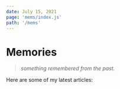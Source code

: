 ```yaml
---
date: July 15, 2021
page: 'mems/index.js'
path: '/mems'
---
```


# Memories

> _something remembered from the past._

Here are some of my latest articles:
